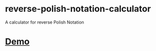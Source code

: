 # reverse-polish-notation-calculator
A calculator for reverse Polish Notation

# [Demo](https://5nzp4.csb.app/)